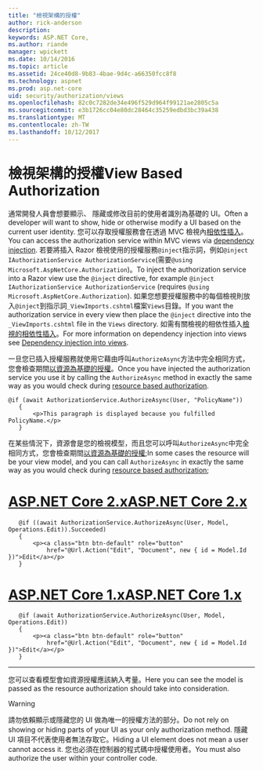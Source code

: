 ```yaml
---
title: "檢視架構的授權"
author: rick-anderson
description: 
keywords: ASP.NET Core,
ms.author: riande
manager: wpickett
ms.date: 10/14/2016
ms.topic: article
ms.assetid: 24ce40d8-9b83-4bae-9d4c-a66350fcc8f8
ms.technology: aspnet
ms.prod: asp.net-core
uid: security/authorization/views
ms.openlocfilehash: 82c0c7282de34e496f529d964f99121ae2805c5a
ms.sourcegitcommit: e3b1726cc04e80dc28464c35259edbd3bc39a438
ms.translationtype: MT
ms.contentlocale: zh-TW
ms.lasthandoff: 10/12/2017
---
```

# <a name="view-based-authorization"></a><span data-ttu-id="277c6-103">檢視架構的授權</span><span class="sxs-lookup"><span data-stu-id="277c6-103">View Based Authorization</span></span>

<a name=security-authorization-views></a>

<span data-ttu-id="277c6-104">通常開發人員會想要顯示、 隱藏或修改目前的使用者識別為基礎的 UI。</span><span class="sxs-lookup"><span data-stu-id="277c6-104">Often a developer will want to show, hide or otherwise modify a UI based on the current user identity.</span></span> <span data-ttu-id="277c6-105">您可以存取授權服務會在透過 MVC 檢視內[相依性插入](../../fundamentals/dependency-injection.md#fundamentals-dependency-injection)。</span><span class="sxs-lookup"><span data-stu-id="277c6-105">You can access the authorization service within MVC views via [dependency injection](../../fundamentals/dependency-injection.md#fundamentals-dependency-injection).</span></span> <span data-ttu-id="277c6-106">若要將插入 Razor 檢視使用的授權服務`@inject`指示詞，例如`@inject IAuthorizationService AuthorizationService`(需要`@using Microsoft.AspNetCore.Authorization`)。</span><span class="sxs-lookup"><span data-stu-id="277c6-106">To inject the authorization service into a Razor view use the `@inject` directive, for example `@inject IAuthorizationService AuthorizationService` (requires `@using Microsoft.AspNetCore.Authorization`).</span></span> <span data-ttu-id="277c6-107">如果您想要授權服務中的每個檢視則放入`@inject`到指示詞`_ViewImports.cshtml`檔案`Views`目錄。</span><span class="sxs-lookup"><span data-stu-id="277c6-107">If you want the authorization service in every view then place the `@inject` directive into the `_ViewImports.cshtml` file in the `Views` directory.</span></span> <span data-ttu-id="277c6-108">如需有關檢視的相依性插入[檢視的相依性插入](../../mvc/views/dependency-injection.md)。</span><span class="sxs-lookup"><span data-stu-id="277c6-108">For more information on dependency injection into views see [Dependency injection into views](../../mvc/views/dependency-injection.md).</span></span>

<span data-ttu-id="277c6-109">一旦您已插入授權服務就使用它藉由呼叫`AuthorizeAsync`方法中完全相同方式，您會檢查期間[以資源為基礎的授權](resourcebased.md#security-authorization-resource-based-imperative)。</span><span class="sxs-lookup"><span data-stu-id="277c6-109">Once you have injected the authorization service you use it by calling the `AuthorizeAsync` method in exactly the same way as you would check during [resource based authorization](resourcebased.md#security-authorization-resource-based-imperative).</span></span>

```cshtml
@if (await AuthorizationService.AuthorizeAsync(User, "PolicyName"))
   {
       <p>This paragraph is displayed because you fulfilled PolicyName.</p>
   }
   ```

<span data-ttu-id="277c6-110">在某些情況下，資源會是您的檢視模型，而且您可以呼叫`AuthorizeAsync`中完全相同方式，您會檢查期間[以資源為基礎的授權](resourcebased.md#security-authorization-resource-based-imperative);</span><span class="sxs-lookup"><span data-stu-id="277c6-110">In some cases the resource will be your view model, and you can call `AuthorizeAsync` in exactly the same way as you would check during [resource based authorization](resourcebased.md#security-authorization-resource-based-imperative);</span></span>

# <a name="aspnet-core-2xtabaspnetcore2x"></a>[<span data-ttu-id="277c6-111">ASP.NET Core 2.x</span><span class="sxs-lookup"><span data-stu-id="277c6-111">ASP.NET Core 2.x</span></span>](#tab/aspnetcore2x)

```cshtml
   @if ((await AuthorizationService.AuthorizeAsync(User, Model, Operations.Edit)).Succeeded)
   {
       <p><a class="btn btn-default" role="button"
           href="@Url.Action("Edit", "Document", new { id = Model.Id })">Edit</a></p>
   }
   ```

# <a name="aspnet-core-1xtabaspnetcore1x"></a>[<span data-ttu-id="277c6-112">ASP.NET Core 1.x</span><span class="sxs-lookup"><span data-stu-id="277c6-112">ASP.NET Core 1.x</span></span>](#tab/aspnetcore1x)

```cshtml
   @if (await AuthorizationService.AuthorizeAsync(User, Model, Operations.Edit))
   {
       <p><a class="btn btn-default" role="button"
           href="@Url.Action("Edit", "Document", new { id = Model.Id })">Edit</a></p>
   }
   ```
---

<span data-ttu-id="277c6-113">您可以查看模型會如資源授權應該納入考量。</span><span class="sxs-lookup"><span data-stu-id="277c6-113">Here you can see the model is passed as the resource authorization should take into consideration.</span></span>

>[!WARNING]
><span data-ttu-id="277c6-114">請勿依賴顯示或隱藏您的 UI 做為唯一的授權方法的部分。</span><span class="sxs-lookup"><span data-stu-id="277c6-114">Do not rely on showing or hiding parts of your UI as your only authorization method.</span></span> <span data-ttu-id="277c6-115">隱藏 UI 項目不代表使用者無法存取它。</span><span class="sxs-lookup"><span data-stu-id="277c6-115">Hiding a UI element does not mean a user cannot access it.</span></span> <span data-ttu-id="277c6-116">您也必須在控制器的程式碼中授權使用者。</span><span class="sxs-lookup"><span data-stu-id="277c6-116">You must also authorize the user within your controller code.</span></span>
